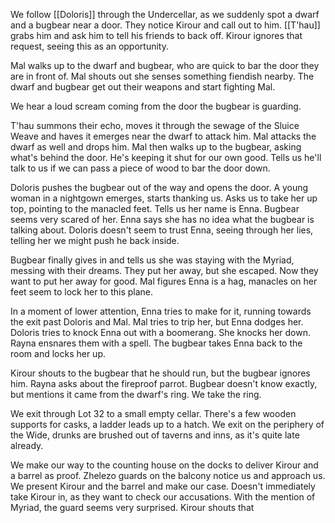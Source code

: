 We follow [[Doloris]] through the Undercellar, as we suddenly spot a dwarf and a bugbear near a door. They notice Kirour and call out to him. [[T'hau]] grabs him and ask him to tell his friends to back off. Kirour ignores that request, seeing this as an opportunity.

Mal walks up to the dwarf and bugbear, who are quick to bar the door they are in front of. Mal shouts out she senses something fiendish nearby. The dwarf and bugbear get out their weapons and start fighting Mal.

We hear a loud scream coming from the door the bugbear is guarding.

T'hau summons their echo, moves it through the sewage of the Sluice Weave and haves it emerges near the dwarf to attack him. Mal attacks the dwarf as well and drops him. Mal then walks up to the bugbear, asking what's behind the door. He's keeping it shut for our own good. Tells us he'll talk to us if we can pass a piece of wood to bar the door down.

Doloris pushes the bugbear out of the way and opens the door. A young woman in a nightgown emerges, starts thanking us. Asks us to take her up top, pointing to the manacled feet. Tells us her name is Enna. Bugbear seems very scared of her. Enna says she has no idea what the bugbear is talking about. Doloris doesn't seem to trust Enna, seeing through her lies, telling her we might push he back inside.

Bugbear finally gives in and tells us she was staying with the Myriad, messing with their dreams. They put her away, but she escaped. Now they want to put her away for good. Mal figures Enna is a hag, manacles on her feet seem to lock her to this plane.

In a moment of lower attention, Enna tries to make for it, running towards the exit past Doloris and Mal. Mal tries to trip her, but Enna dodges her. Doloris tries to knock Enna out with a boomerang. She knocks her down. Rayna ensnares them with a spell. The bugbear takes Enna back to the room and locks her up.

Kirour shouts to the bugbear that he should run, but the bugbear ignores him. Rayna asks about the fireproof parrot. Bugbear doesn't know exactly, but mentions it came from the dwarf's ring. We take the ring.

We exit through Lot 32 to a small empty cellar. There's a few wooden supports for casks, a ladder leads up to a hatch. We exit on the periphery of the Wide, drunks are brushed out of taverns and inns, as it's quite late already.

We make our way to the counting house on the docks to deliver Kirour and a barrel as proof. Zhelezo guards on the balcony notice us and approach us. We present Kirour and the barrel and make our case. Doesn't immediately take Kirour in, as they want to check our accusations. With the mention of Myriad, the guard seems very surprised. Kirour shouts that
